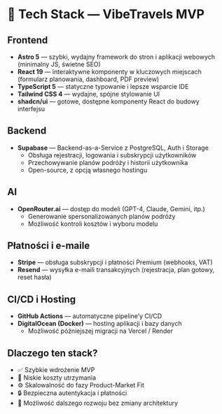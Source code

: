 # 🧱 Tech Stack — VibeTravels MVP

## Frontend
- **Astro 5** — szybki, wydajny framework do stron i aplikacji webowych (minimalny JS, świetne SEO)
- **React 19** — interaktywne komponenty w kluczowych miejscach (formularz planowania, dashboard, PDF preview)
- **TypeScript 5** — statyczne typowanie i lepsze wsparcie IDE
- **Tailwind CSS 4** — wydajne, spójne stylowanie UI
- **shadcn/ui** — gotowe, dostępne komponenty React do budowy interfejsu

## Backend
- **Supabase** — Backend-as-a-Service z PostgreSQL, Auth i Storage  
  - Obsługa rejestracji, logowania i subskrypcji użytkowników  
  - Przechowywanie planów podróży i historii użytkownika  
  - Open-source, z opcją własnego hostingu

## AI
- **OpenRouter.ai** — dostęp do modeli (GPT-4, Claude, Gemini, itp.)  
  - Generowanie spersonalizowanych planów podróży  
  - Możliwość kontroli kosztów i wyboru modelu

## Płatności i e-maile
- **Stripe** — obsługa subskrypcji i płatności Premium (webhooks, VAT)
- **Resend** — wysyłka e-maili transakcyjnych (rejestracja, plan gotowy, reset hasła)

## CI/CD i Hosting
- **GitHub Actions** — automatyczne pipeline’y CI/CD
- **DigitalOcean (Docker)** — hosting aplikacji i bazy danych  
  - Możliwość późniejszej migracji na Vercel / Render

## Dlaczego ten stack?
- ✅ Szybkie wdrożenie MVP  
- 💸 Niskie koszty utrzymania  
- ⚙️ Skalowalność do fazy Product-Market Fit  
- 🔒 Bezpieczna autentykacja i płatności  
- 🚀 Możliwość dalszego rozwoju bez zmiany architektury

